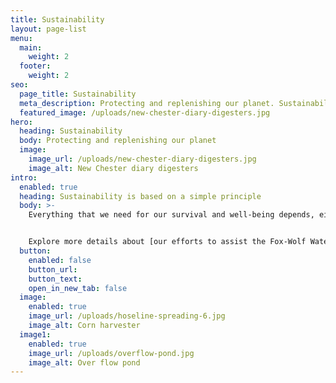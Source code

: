 ```yaml
---
title: Sustainability
layout: page-list
menu:
  main:
    weight: 2
  footer:
    weight: 2
seo:
  page_title: Sustainability
  meta_description: Protecting and replenishing our planet. Sustainability is based on a simple principle.  Everything that we need for our survival and well-being depends, either directly or indirectly, on our natural environment.
  featured_image: /uploads/new-chester-diary-digesters.jpg
hero:
  heading: Sustainability
  body: Protecting and replenishing our planet
  image:
    image_url: /uploads/new-chester-diary-digesters.jpg
    image_alt: New Chester diary digesters
intro:
  enabled: true
  heading: Sustainability is based on a simple principle
  body: >-
    Everything that we need for our survival and well-being depends, either directly or indirectly, on our natural environment. Sustainability creates and maintains the conditions under which humans and nature can exist in productive harmony, that permit fulfilling the social, economic and other requirements of present and future generations.


    Explore more details about [our efforts to assist the Fox-Wolf Watershed Alliance rain barrel project](https://www.postcrescent.com/story/money/2015/02/09/milk-source-teams-nonprofit-sustainability/23139737/) as well as [bolster Wisconsin’s Monarch Butterfly population](https://www.thenorthwestern.com/story/news/2016/07/12/omro-farm-helps-monarchs-flourish/86956250/).
  button:
    enabled: false
    button_url: 
    button_text: 
    open_in_new_tab: false
  image:
    enabled: true
    image_url: /uploads/hoseline-spreading-6.jpg
    image_alt: Corn harvester
  image1:
    enabled: true
    image_url: /uploads/overflow-pond.jpg
    image_alt: Over flow pond
---
```

